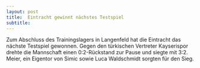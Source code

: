 ```yaml
---
layout: post
title:  Eintracht gewinnt nächstes Testspiel
subtitle:  
---
```


Zum Abschluss des Trainingslagers in Langenfeld hat die Eintracht das nächste Testspiel gewonnen. Gegen den türkischen Vertreter Kayserispor drehte die Mannschaft einen 0:2-Rückstand zur Pause und siegte mit 3:2. Meier, ein Eigentor von Simic sowie Luca Waldschmidt sorgten für den Sieg.


